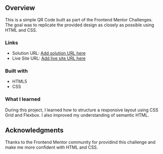 ## Overview

This is a simple QR Code built as part of the Frontend Mentor Challenges.
The goal was to replicate the provided design as closely as possible using HTML and CSS.

### Links

- Solution URL: [Add solution URL here](https://your-solution-url.com)
- Live Site URL: [Add live site URL here](https://your-live-site-url.com)

### Built with

- HTML5
- CSS

### What I learned

During this project, I learned how to structure a responsive layout using CSS Grid and Flexbox. I also improved my understanding of semantic HTML.

## Acknowledgments

Thanks to the Frontend Mentor community for providind this challenge and make me more confident with HTML and CSS.
